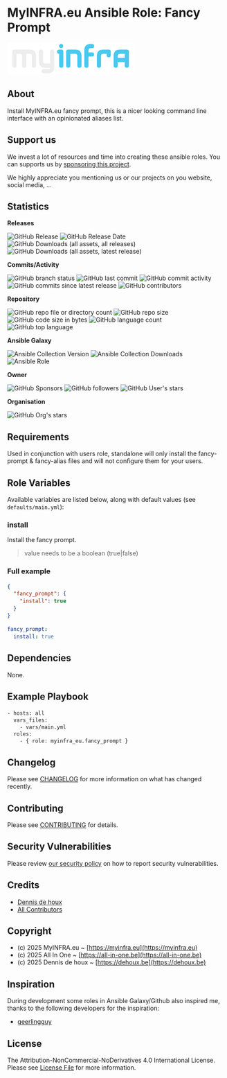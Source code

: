 # MyINFRA.eu Ansible Role: Fancy Prompt

[![MyINFRA.eu logo](https://raw.githubusercontent.com/MyINFRA-eu/.github/main/logo/myinfra-logo-grey.svg)](https://myinfra.eu)


## About

Install MyINFRA.eu fancy prompt, this is a nicer looking command line interface with an opinionated aliases list.


## Support us

We invest a lot of resources and time into creating these ansible roles. You can supports us by [sponsoring this project](https://github.com/MyINFRA-eu#sponsorship).

We highly appreciate you mentioning us or our projects on you website, social media, ...


## Statistics

**Releases**

![GitHub Release](https://img.shields.io/github/v/release/MyINFRA-eu/ansible-role-fancy-prompt?style=flat)
![GitHub Release Date](https://img.shields.io/github/release-date/MyINFRA-eu/ansible-role-fancy-prompt?style=flat)
![GitHub Downloads (all assets, all releases)](https://img.shields.io/github/downloads/MyINFRA-eu/ansible-role-fancy-prompt/total?style=flat)
![GitHub Downloads (all assets, latest release)](https://img.shields.io/github/downloads/MyINFRA-eu/ansible-role-fancy-prompt/latest/total?style=flat)

**Commits/Activity**

![GitHub branch status](https://img.shields.io/github/checks-status/MyINFRA-eu/ansible-role-fancy-prompt/main?style=flat)
![GitHub last commit](https://img.shields.io/github/last-commit/MyINFRA-eu/ansible-role-fancy-prompt?style=for-the-badge?style=flat)
![GitHub commit activity](https://img.shields.io/github/commit-activity/w/MyINFRA-eu/ansible-role-fancy-prompt?style=flat)
![GitHub commits since latest release](https://img.shields.io/github/commits-since/MyINFRA-eu/ansible-role-fancy-prompt/latest?style=flat)
![GitHub contributors](https://img.shields.io/github/contributors/MyINFRA-eu/ansible-role-fancy-prompt?style=for-the-badge?style=flat)

**Repository**

![GitHub repo file or directory count](https://img.shields.io/github/directory-file-count/MyINFRA-eu/ansible-role-fancy-prompt?style=flat)
![GitHub repo size](https://img.shields.io/github/repo-size/MyINFRA-eu/ansible-role-fancy-prompt?style=flat)
![GitHub code size in bytes](https://img.shields.io/github/languages/code-size/MyINFRA-eu/aansible-role-fancy-prompt?style=flat)
![GitHub language count](https://img.shields.io/github/languages/count/MyINFRA-eu/ansible-role-fancy-prompt?style=flat)
![GitHub top language](https://img.shields.io/github/languages/top/MyINFRA-eu/ansible-role-fancy-prompt?style=flat)

**Ansible Galaxy**

![Ansible Collection Version](https://img.shields.io/ansible/collection/v/myinfra_eu/fancy_prompt?style=flat)
![Ansible Collection Downloads](https://img.shields.io/ansible/collection/d/myinfra_eu/fancy_prompt?style=flat)
![Ansible Role](https://img.shields.io/ansible/role/d/myinfra_eu/fancy_prompt?style=flat)

**Owner**

![GitHub Sponsors](https://img.shields.io/github/sponsors/Dennis-de-Houx?style=for-the-badge)
![GitHub followers](https://img.shields.io/github/followers/Dennis-de-Houx?style=for-the-badge)
![GitHub User's stars](https://img.shields.io/github/stars/Dennis-de-Houx?style=for-the-badge)

**Organisation**

![GitHub Org's stars](https://img.shields.io/github/stars/MyINFRA-eu?style=for-the-badge)


## Requirements

Used in conjunction with users role, standalone will only install the fancy-prompt & fancy-alias files and will not configure them for your users.


## Role Variables

Available variables are listed below, along with default values (see `defaults/main.yml`):

### install

Install the fancy prompt.

> value needs to be a boolean (true|false)


### Full example

```json
{
  "fancy_prompt": {
    "install": true
  }
}
```

```yml
fancy_prompt:
  install: true
```


## Dependencies

None.


## Example Playbook

```
- hosts: all
  vars_files:
    - vars/main.yml
  roles:
    - { role: myinfra_eu.fancy_prompt }
```


## Changelog

Please see [CHANGELOG](CHANGELOG.md) for more information on what has changed recently.


## Contributing

Please see [CONTRIBUTING](CONTRIBUTING.md) for details.


## Security Vulnerabilities

Please review [our security policy](https://github.com/MyINFRA-eu/ansible-role-fancy-prompt/security/policy) on how to report security vulnerabilities.


## Credits

- [Dennis de houx](https://github.com/Dennis-de-Houx)
- [All Contributors](https://github.com/MyINFRA-eu/ansible-role-fancy-prompt/contributors)


## Copyright

- (c) 2025 MyINFRA.eu ~ [https://myinfra.eu](https://myinfra.eu)
- (c) 2025 All In One ~ [https://all-in-one.be](https://all-in-one.be)
- (c) 2025 Dennis de houx ~ [https://dehoux.be](https://dehoux.be)


## Inspiration

During development some roles in Ansible Galaxy/Github also inspired me,
thanks to the following developers for the inspiration:

- [geerlingguy](https://github.com/geerlingguy/)


## License

The Attribution-NonCommercial-NoDerivatives 4.0 International License. Please see [License File](LICENSE.md) for more information.
